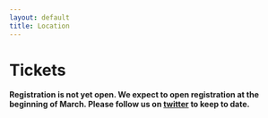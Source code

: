 ```yaml
---
layout: default
title: Location
---
```


<div class="post">
	<h1 class="pageTitle">Tickets</h1>
  <p class="intro">
  <b>Registration is not yet open. We expect to open registration at the beginning of March. Please follow us on <a href="https://twitter.com/_BusConf_">twitter</a> to keep to date.</b>
  </p>
</div>
